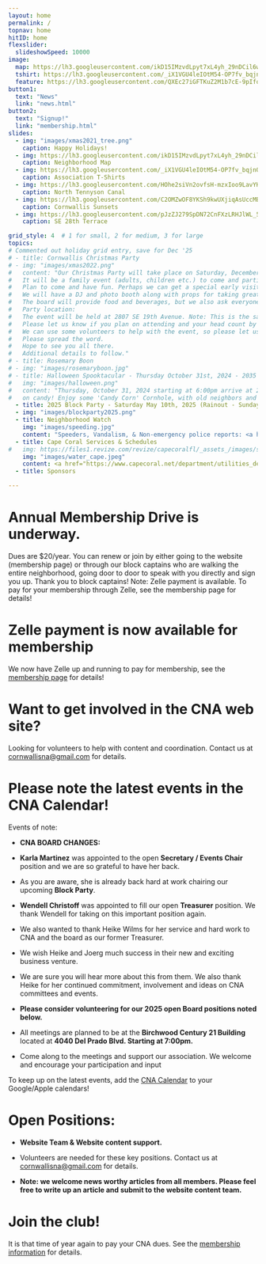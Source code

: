 ```yaml
---
layout: home
permalink: /
topnav: home
hitID: home
flexslider:
  slideshowSpeed: 10000
image:
  map: https://lh3.googleusercontent.com/ikD15IMzvdLpyt7xL4yh_29nDCil6wgNsVjgbZYYgleNWLsX1lUzfAMWQLyCRqfBNo9_lFBMskOV_HXXkLDDZhlSSaWdzcKQTFVF2ceSlYvStsVtzCufi_tjB3G0MV5ugvSsIYx05g=w2400
  tshirt: https://lh3.googleusercontent.com/_iX1VGU4leIOtM54-OP7fv_bqjnQz4GpuHPdmRBh7QZ3jSZApQO-KHQQzUOD-rnm3kNHbVazFIEN2rEqtRtxeKtVXgqrgI3UZTjmzYCsU3_aX9gcX5cjy5IJorA-aWWbRLtG9h5ORg=w2400
  feature: https://lh3.googleusercontent.com/QXEc27iGFTKuZ2M1b7cE-9pIfqCFJYBDuUB9GNnZLRrNDmEtnEokNxYp-ywWsa9u_CXPKOd8zJBHk_l62CK1daJxeTTmA1zmDtKk0_DCv7Rgd3UbPSDjR9ffqZUAEM0tiFnwETl2uw=w2400
button1:
  text: "News"
  link: "news.html"
button2:
  text: "Signup!"
  link: "membership.html"
slides:
  - img: "images/xmas2021_tree.png"
    caption: Happy Holidays!
  - img: https://lh3.googleusercontent.com/ikD15IMzvdLpyt7xL4yh_29nDCil6wgNsVjgbZYYgleNWLsX1lUzfAMWQLyCRqfBNo9_lFBMskOV_HXXkLDDZhlSSaWdzcKQTFVF2ceSlYvStsVtzCufi_tjB3G0MV5ugvSsIYx05g=w2400
    caption: Neighborhood Map
  - img: https://lh3.googleusercontent.com/_iX1VGU4leIOtM54-OP7fv_bqjnQz4GpuHPdmRBh7QZ3jSZApQO-KHQQzUOD-rnm3kNHbVazFIEN2rEqtRtxeKtVXgqrgI3UZTjmzYCsU3_aX9gcX5cjy5IJorA-aWWbRLtG9h5ORg=w2400
    caption: Association T-Shirts
  - img: https://lh3.googleusercontent.com/HOhe2siVn2ovfsH-mzxIoo9LavYHPvyKFRhFSga2vh1V_MNto-NoFz02oXG5plITUAwmlQ9EqUdQ3cU7xq4MIubQJkPS9wGEGryQfy7JYM7lg8OXsoGzqswljUQs2vDKmynCb6ce23U=w2400
    caption: North Tennyson Canal
  - img: https://lh3.googleusercontent.com/C2OMZwOF8YKSh9kwUXjiqAsUccMBQ-84WrrbtB5l9nrk79Vz3Ah9qCY6Kk67NOSv9iygqsln7QaMTfmyQEyLGCFxmR7d68n6cIY89hxXMbDxnyDcQW-MM725O4Ci4VE5SVHoYyMeUaU=w2400
    caption: Cornwallis Sunsets
  - img: https://lh3.googleusercontent.com/pJzZJ279SpDN72CnFXzLRHJlWL_5fmlA0MC28UEPr-jHUbvKtH2zlpWyb5rstYA2woHhjDgB2OyvshqQl11OmpPPtCyi1NSxtGl26Vq5gQOSYbu3xgtMg7rN8Bi6de1siAiYLHb1fsw=w2400
    caption: SE 28th Terrace

grid_style: 4  # 1 for small, 2 for medium, 3 for large
topics:
# Commented out holiday grid entry, save for Dec '25
# - title: Cornwallis Christmas Party
# - img: "images/xmas2022.png"
#   content: "Our Christmas Party will take place on Saturday, December 14, 3-6pm.
#   It will be a family event (adults, children etc.) to come and participate, meet your neighbors and enjoy!
#   Plan to come and have fun. Perhaps we can get a special early visit from Santa Claus.
#   We will have a DJ and photo booth along with props for taking great pictures.
#   The board will provide food and beverages, but we also ask everyone to bring a dish and dessert to share.
#   Party location: 
#   The event will be held at 2807 SE 19th Avenue. Note: This is the same location as our block party, held earlier this year.
#   Please let us know if you plan on attending and your head count by December 8.
#   We can use some volunteers to help with the event, so please let us know if you will help.
#   Please spread the word.
#   Hope to see you all there.
#   Additional details to follow."
# - title: Rosemary Boon
# - img: "images/rosemaryboon.jpg"
# - title: Halloween Spooktacular - Thursday October 31st, 2024 - 2035 SE 29th Street - 6:00PM
#   img: "images/halloween.png"
#   content: "Thursday, October 31, 2024 starting at 6:00pm arrive at 2035 SE 29th Street, bring your chairs and visit with neighbors. Come dressed to impress in your best Halloween costume. We will have hot dogs with our grill master and chips and water. Enjoy the hot dogs before loading up on
#   on candy! Enjoy some 'Candy Corn' Cornhole, with old neighbors and welcome our new ones"    '
  - title: 2025 Block Party - Saturday May 10th, 2025 (Rainout - Sunday May 11th) - SE 29th Street (Cul de sac) - 4pm - 8pm.
  - img: "images/blockparty2025.png"  
  - title: Neighborhood Watch
    img: "images/speeding.jpg"
    content: "Speeders, Vandalism, & Non-emergency police reports: <a href='tel:239-547-3223'>239-547-3223</a>.  <p> Code enforcement issues, Citizens Action Center, broken sprinklers and mowing issues: <a href='tel:311'>311</a>"
  - title: Cape Coral Services & Schedules
#   img: https://files1.revize.com/revize/capecoralfl/_assets_/images/slider-1.jpg
    img: "images/water_cape.jpeg"
    content: <a href="https://www.capecoral.net/department/utilities_department/watering_schedule.php">Watering schedule</a><p/><a href="https://www.capecoral.net/department/public_works/solid_waste.php">Waste, Horticulture & Bulk pickup schedule</a>
  - title: Sponsors

---
```


# Annual Membership Drive is underway.

Dues are $20/year.
You can renew or join by either going to the website (membership page) or through our block captains who are walking the entire neighborhood, going door to door to speak with you directly and sign you up. Thank you to block captains!
Note: Zelle payment is available.  To pay for your membership through Zelle, see the membership page for details!

# Zelle payment is now available for membership

We now have Zelle up and running to pay for membership, see the [membership page](/membership.html) for details!


# Want to get involved in the CNA web site?

Looking for volunteers to help with content and coordination.
Contact us at [cornwallisna@gmail.com](mailto:cornwallisna@gmail.com) for details.


# Please note the latest events in the CNA Calendar!

Events of note:

* **CNA BOARD CHANGES:**

* **Karla Martinez** was appointed to the open **Secretary / Events Chair** position and we are so grateful to have her back.
* As you are aware, she is already back hard at work chairing our upcoming **Block Party**.

* **Wendell Christoff** was appointed to fill our open **Treasurer** position. We thank Wendell for taking on this important position again.

* We also wanted to thank Heike Wilms for her service and hard work to CNA and the board as our former Treasurer.
* We wish Heike and Joerg much success in their new and exciting business venture.
* We are sure you will hear more about this from them. We also thank Heike for her continued commitment, involvement and ideas on CNA committees and events.
    
* **Please consider volunteering for our 2025 open Board positions noted below.**

* All meetings are planned to be at the **Birchwood Century 21 Building** located at **4040 Del Prado Blvd. Starting at 7:00pm.**

* Come along to the meetings and support our association. We welcome and encourage your participation and input

To keep up on the latest events, add the [CNA Calendar](/calendar.html) to your Google/Apple calendars!

#  Open Positions:

* **Website Team & Website content support.**

* Volunteers are needed for these key positions.  Contact us at [cornwallisna@gmail.com](cornwallisna@gmail.com) for details.
  
* **Note: we welcome news worthy articles from all members. Please feel free to write up an article and submit to the website content team.**

# Join the club!

It is that time of year again to pay your CNA dues.  See the [membership information](membership.html) for details.

